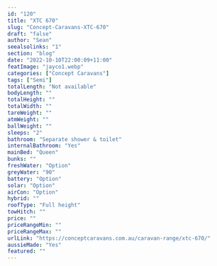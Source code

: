 ```yaml
---
id: "120"
title: "XTC 670"
slug: "Concept-Caravans-XTC-670"
draft: "false"
author: "Sean"
seealsolinks: "1"
section: "blog"
date: "2022-10-10T22:00:09+11:00"
featImage: "jayco1.webp"
categories: ["Concept Caravans"]
tags: ["Semi"]
totalLength: "Not available"
bodyLength: ""
totalHeight: ""
totalWidth: ""
tareWeight: ""
atmWeight: ""
ballWeight: ""
sleeps: "2"
bathroom: "Separate shower & toilet"
internalBathroom: "Yes"
mainBed: "Queen"
bunks: ""
freshWater: "Option"
greyWater: "90"
battery: "Option"
solar: "Option"
airCon: "Option"
hybrid: ""
roofType: "Full height"
towHitch: ""
price: ""
priceRangeMin: ""
priceRangeMax: ""
urlLink: "https://conceptcaravans.com.au/caravan-range/xtc-670/"
aussieMade: "Yes"
featured: ""
---
```

